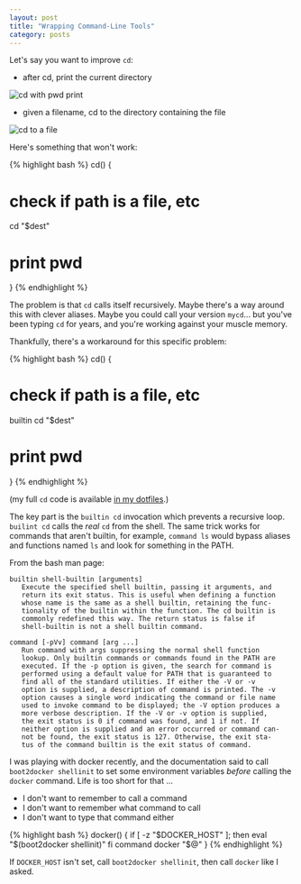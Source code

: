 ```yaml
---
layout: post
title: "Wrapping Command-Line Tools"
category: posts
---
```


Let's say you want to improve `cd`:

* after cd, print the current directory

![cd with pwd print]({{site.url}}/assets/wrapping-cl-tools/cd1.png)

* given a filename, cd to the directory containing the file

![cd to a file]({{site.url}}/assets/wrapping-cl-tools/cd2.png)

Here's something that won't work:

{% highlight bash %}
cd() {
  # check if path is a file, etc
  cd "$dest"
  # print pwd
}
{% endhighlight %}

The problem is that `cd` calls itself recursively. Maybe there's a way around
this with clever aliases. Maybe you could call your version `mycd`... but you've
been typing `cd` for years, and you're working against your muscle memory.

Thankfully, there's a workaround for this specific problem:

{% highlight bash %}
cd() {
  # check if path is a file, etc
  builtin cd "$dest"
  # print pwd
}
{% endhighlight %}

(my full `cd` code is available [in my dotfiles](https://github.com/jpalardy/dotfiles/blob/3a12a2ae69336bdf6cb95df1c1338e1c91f48032/bash/commands/cd.bash#L3-L15).)

The key part is the `builtin cd` invocation which prevents a recursive loop.
`builint cd` calls the _real_ `cd` from the shell. The same trick works for
commands that aren't builtin, for example, `command ls` would bypass aliases and
functions named `ls` and look for something in the PATH.

From the bash man page:

    builtin shell-builtin [arguments]
       Execute the specified shell builtin, passing it arguments, and
       return its exit status. This is useful when defining a function
       whose name is the same as a shell builtin, retaining the func-
       tionality of the builtin within the function. The cd builtin is
       commonly redefined this way. The return status is false if
       shell-builtin is not a shell builtin command.

    command [-pVv] command [arg ...]
       Run command with args suppressing the normal shell function
       lookup. Only builtin commands or commands found in the PATH are
       executed. If the -p option is given, the search for command is
       performed using a default value for PATH that is guaranteed to
       find all of the standard utilities. If either the -V or -v
       option is supplied, a description of command is printed. The -v
       option causes a single word indicating the command or file name
       used to invoke command to be displayed; the -V option produces a
       more verbose description. If the -V or -v option is supplied,
       the exit status is 0 if command was found, and 1 if not. If
       neither option is supplied and an error occurred or command can-
       not be found, the exit status is 127. Otherwise, the exit sta-
       tus of the command builtin is the exit status of command.

I was playing with docker recently, and the documentation said to call
`boot2docker shellinit` to set some environment variables _before_ calling the
`docker` command. Life is too short for that ...

* I don't want to remember to call a command
* I don't want to remember what command to call
* I don't want to type that command either

{% highlight bash %}
docker() {
  if [ -z "$DOCKER_HOST" ]; then
    eval "$(boot2docker shellinit)"
  fi
  command docker "$@"
}
{% endhighlight %}

If `DOCKER_HOST` isn't set, call `boot2docker shellinit`, then call `docker`
like I asked.

